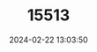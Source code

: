 ---
title: "15513"
category: "Ornithoptera alexandrae"
draft: false
date: 2024-02-22 13:03:50
languages:
  French: ["Ornithoptère de la Reine Alexandra"]
  English: ["Queen Alexandra's Birdwing"]
---
